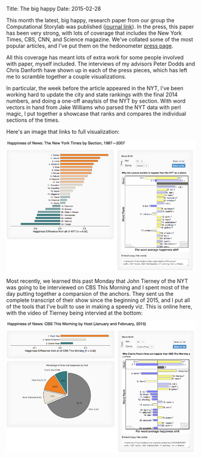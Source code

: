 Title: The big happy
Date: 2015-02-28

This month the latest, big happy, research paper from our group the Computational Storylab was published ([journal link](http://www.pnas.org/content/early/2015/02/04/1411678112)).
In the press, this paper has been very strong, with lots of coverage that includes the New York Times, CBS, CNN, and Science magazine.
We've collated some of the most popular articles, and I've put them on the hedonometer [press page](http://hedonometer.org/press.html).

All this coverage has meant lots of extra work for some people involved with paper, myself included.
The interviews of my advisors Peter Dodds and Chris Danforth have shown up in each of the press pieces, which has left me to scramble together a couple visualizations.

In particular, the week before the article appeared in the NYT, I've been working hard to update the city and state rankings with the final 2014 numbers, and doing a one-off anaylsis of the NYT by section.
With word vectors in hand from Jake Williams who parsed the NYT data with perl magic, I put together a showcase that ranks and compares the individual sections of the times.

Here's an image that links to full visualization:

<a href="http://hedonometer.org/showcase/nyt/" target="_blank"><img src="/images/2015-02-28-nyt-viz-screen.png" class="img-responsive"></a>


Most recently, we learned this past Monday that John Tierney of the NYT was going to be interviewed on CBS This Morning and I spent most of the day putting together a comparsion of the anchors.
They sent us the complete transcript of their show since the beginning of 2015, and I put all of the tools that I've built to use in making a speedy viz.
This is online here, with the video of Tierney being intervied at the bottom:

<a href="http://hedonometer.org/showcase/cbs/" target="_blank"><img src="/images/2015-02-28-cbs-viz-screen.png" class="img-responsive"></a>
